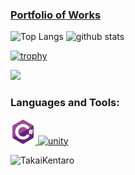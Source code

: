 ### [Portfolio of Works](https://mmpm664.wixsite.com/website)

<p align="left"> 
  <img alt="Top Langs" height="150px" src="https://github-readme-stats.vercel.app/api/top-langs/?username=TakaiKentaro&layout=compact&count_private=true&show_icons=true&theme=onedark"/>
  <img alt="github stats" height="150px" src="https://github-readme-stats.vercel.app/api?username=TakaiKentaro&count_private=true&show_icons=true&show_icons=true&theme=onedark" />
</p>

[![trophy](https://github-profile-trophy.vercel.app/?username=TakaiKentaro&theme=dark_lover&column=7)](https://github.com/ryo-ma/github-profile-trophy)

![](https://github-profile-summary-cards.vercel.app/api/cards/profile-details?username=TakaiKentaro&theme=monokai)

<h3 align="left">Languages and Tools:</h3>
<p align="left"> <a href="https://www.w3schools.com/cs/" target="_blank" rel="noreferrer"> <img src="https://raw.githubusercontent.com/devicons/devicon/master/icons/csharp/csharp-original.svg" alt="csharp" width="40" height="40"/> </a> <a href="https://unity.com/" target="_blank" rel="noreferrer"> <img src="https://www.vectorlogo.zone/logos/unity3d/unity3d-icon.svg" alt="unity" width="40" height="40"/> </a> </p>
<p align="left"> <img src="https://komarev.com/ghpvc/?username=TakaiKentaro&label=Profile%20views&color=0e75b6&style=flat" alt="TakaiKentaro" /> </p>
